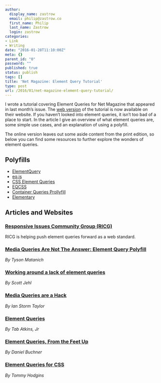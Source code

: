 ```yaml
---
author:
  display_name: zastrow
  email: philip@zastrow.co
  first_name: Philip
  last_name: Zastrow
  login: zastrow
categories:
- Link
- Writing
date: "2016-01-28T11:10:00Z"
meta: {}
parent_id: "0"
password: ""
published: true
status: publish
tags: []
title: 'Net Magazine: Element Query Tutorial'
type: post
url: /2016/01/net-magazine-element-query-tutorial/
---
```

<p>I wrote a tutorial covering Element Queries for Net Magazine that appeared in last month’s issue. The <a href="http://www.creativebloq.com/web-design/container-based-rwd-element-queries-11618978">web version</a> of the tutorial is now available on their website. If you haven’t looked into element queries, it isn’t too bad of a place to start. In the article I give an overview of what element queries are, some simple use cases, and an explanation of using a polyfill.</p>
<p>The online version leaves out some aside content from the print edition, so below you can find some resources to further explore the wonders of element queries.</p>
<h2 id="polyfills">Polyfills</h2>
<ul>
<li><a href="https://github.com/tysonmatanich/elementQuery">ElementQuery</a></li>
<li><a href="https://github.com/Snugug/eq.js">eq.js</a></li>
<li><a href="https://github.com/Snugug/eq.js">CSS Element Queries</a></li>
<li><a href="http://eqcss.github.io/eqcss/">EQCSS</a></li>
<li><a href="https://github.com/ausi/cq-prolyfill">Container Queries Prollyfill</a></li>
<li><a href="https://github.com/filamentgroup/elementary">Elementary</a></li>
</ul>
<h2 id="articles-and-websites">Articles and Websites</h2>
<h3 id="responsive-issues-community-group-ricg"><a href="http://ricg.io">Responsive Issues Community Group (RICG)</a></h3>
<p>RICG is helping push element queries forward as a web standard.</p>
<h3 id="media-queries-are-not-the-answer-element-query-polyfill"><a href="http://www.smashingmagazine.com/2013/06/media-queries-are-not-the-answer-element-query-polyfill/">Media Queries Are Not The Answer: Element Query Polyfill</a></h3>
<p><em>By Tyson Matanich</em></p>
<h3 id="working-around-a-lack-of-element-queries"><a href="https://www.filamentgroup.com/lab/element-query-workarounds.html">Working around a lack of element queries</a></h3>
<p><em>By Scott Jehl</em></p>
<h3 id="media-queries-are-a-hack"><a href="http://ianstormtaylor.com/media-queries-are-a-hack/">Media Queries are a Hack</a></h3>
<p><em>By Ian Storm Taylor</em></p>
<h3 id="element-queries"><a href="http://www.xanthir.com/b4PR0">Element Queries</a></h3>
<p><em>By Tab Atkins, Jr</em></p>
<h3 id="element-queries-from-the-feet-up"><a href="http://www.backalleycoder.com/2014/04/18/element-queries-from-the-feet-up/">Element Queries, From the Feet Up</a></h3>
<p><em>By Daniel Buchner</em></p>
<h3 id="element-queries-for-css"><a href="http://codepen.io/tomhodgins/post/element-queries-for-css">Element Queries for CSS</a></h3>
<p><em>By Tommy Hodgins</em></p>
